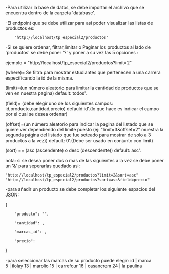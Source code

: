 -Para utilizar la base de datos, se debe importar el archivo que se encuentra dentro de la carpeta 'database'.

-El endpoint que se debe utilizar para así poder visualizar las listas de productos es:
 
        "http://localhost/tp_especial2/productos"

-Si se quiere ordenar, filtrar,limitar o Paginar 
los  productos al lado de 'productos' se debe poner '?' y poner a su vez las 5 opciones :

ejemplo = "http://localhost/tp_especial2/productos?limit=2"

(where)= Se filtra para mostrar estudiantes que pertenecen a una carrera especificando la id de la misma.

(limit)=(un número aleatorio para limitar la cantidad de productos que se ven en nuestra pagina) default: todos'.

(field)= (debe elegir uno de los siguientes campos: id,producto,cantidad,precio) defauld:id'.(lo que hace es indicar el campo por el cual se desea ordenar)

(offset)=(un número aleatorio para indicar la pagina del listado que se quiere ver dependiendo del límite puesto (ej: "limit=3&offset=2" muestra la segunda página del listado que fue seteado para mostrar de solo a 3 productos a la vez)) default: 0'.(Debe ser usado en conjunto con limit)

(sort) == (asc (ascendente) o desc (descendente)) default: asc'.


nota: si se desea poner dos o mas de las siguientes a la vez se debe 
poner un '&' para seperarlas quedado asi:

    "http://localhost/tp_especial2/productos?limit=2&sort=asc"
    "http://localhost/tp_especial2/productos?sort=asc&field=precio"

-para añadir un producto se debe completar los siguiente espacios del JSON:

{

        "producto": "",

        "cantidad": ,

        "marcas_id": ,

        "precio": 
       
}


-para seleccionar las marcas de su producto puede elegir:
    id |  marca    
    5  | ilolay
    13 | marolio
    15 | carrefour
    16 | casancrem
    24 | la paulina